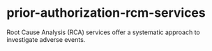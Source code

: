 # prior-authorization-rcm-services
Root Cause Analysis (RCA) services offer a systematic approach to investigate adverse events.
